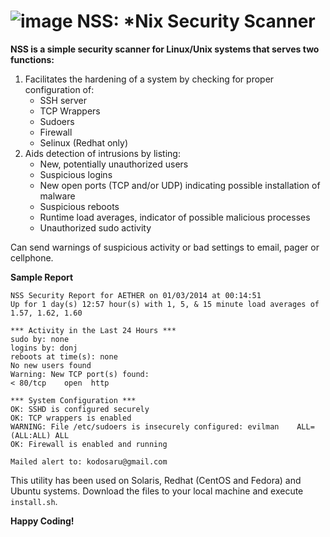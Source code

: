 ![image](http://kodosaru.net/images/saku_robot__anton_yu_01.png)
NSS: *Nix Security Scanner
===========================
**NSS is a simple security scanner for Linux/Unix systems that serves two functions:**

1. Facilitates the hardening of a system by checking for proper configuration of:
    - SSH server
    - TCP Wrappers
    - Sudoers
    - Firewall
    - Selinux (Redhat only)
2. Aids detection of intrusions by listing:
    - New, potentially unauthorized users
    - Suspicious logins
    - New open ports (TCP and/or UDP) indicating possible installation of malware
    - Suspicious reboots
    - Runtime load averages, indicator of possible malicious processes
    - Unauthorized sudo activity
     
<p>Can send warnings of suspicious activity or bad settings to email, pager or cellphone.</p>

**Sample Report**

    NSS Security Report for AETHER on 01/03/2014 at 00:14:51
    Up for 1 day(s) 12:57 hour(s) with 1, 5, & 15 minute load averages of 1.57, 1.62, 1.60
    
    *** Activity in the Last 24 Hours ***
    sudo by: none
    logins by: donj 
    reboots at time(s): none
    No new users found
    Warning: New TCP port(s) found:
    < 80/tcp    open  http

    *** System Configuration ***
    OK: SSHD is configured securely
    OK: TCP wrappers is enabled
    WARNING: File /etc/sudoers is insecurely configured: evilman	ALL=(ALL:ALL) ALL
    OK: Firewall is enabled and running
    
    Mailed alert to: kodosaru@gmail.com 
       
This utility has been used on Solaris, Redhat (CentOS and Fedora) and Ubuntu systems. Download the files to your local machine and execute `install.sh`.

**Happy Coding!**
